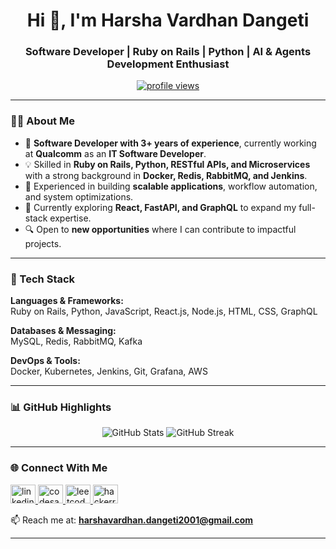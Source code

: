 <h1 align="center">Hi 👋, I'm Harsha Vardhan Dangeti</h1>
<h3 align="center">Software Developer | Ruby on Rails | Python | AI & Agents Development Enthusiast</h3>

<p align="center">
  <a href="https://github.com/starlord-code">
    <img src="https://komarev.com/ghpvc/?username=starlord-code&label=Profile%20Views&color=0e75b6&style=flat" alt="profile views" />
  </a>
</p>

---

### 👨‍💻 About Me
- 💼 **Software Developer with 3+ years of experience**, currently working at **Qualcomm** as an **IT Software Developer**.  
- 💡 Skilled in **Ruby on Rails, Python, RESTful APIs, and Microservices** with a strong background in **Docker, Redis, RabbitMQ, and Jenkins**.  
- 🚀 Experienced in building **scalable applications**, workflow automation, and system optimizations.  
- 🌱 Currently exploring **React, FastAPI, and GraphQL** to expand my full-stack expertise.  
- 🔍 Open to **new opportunities** where I can contribute to impactful projects.  

---

### 🔧 Tech Stack
**Languages & Frameworks:**  
Ruby on Rails, Python, JavaScript, React.js, Node.js, HTML, CSS, GraphQL  

**Databases & Messaging:**  
MySQL, Redis, RabbitMQ, Kafka  

**DevOps & Tools:**  
Docker, Kubernetes, Jenkins, Git, Grafana, AWS  

---

### 📊 GitHub Highlights
<p align="center">
  <img src="https://github-readme-stats.vercel.app/api?username=harsha-vardhan-dangetie&show_icons=true&theme=radical" alt="GitHub Stats" />
  <img src="https://github-readme-streak-stats.herokuapp.com/?user=harsha-vardhan-dangeti&theme=radical" alt="GitHub Streak" />
</p>

---

### 🌐 Connect With Me
<p align="left">
  <a href="https://www.linkedin.com/in/harsha-vardhan-dangeti-884197191/" target="_blank">
    <img src="https://raw.githubusercontent.com/rahuldkjain/github-profile-readme-generator/master/src/images/icons/Social/linked-in-alt.svg" alt="linkedin" height="30" width="40" />
  </a>
  <a href="https://codesandbox.io/u/starlord-code" target="_blank">
    <img src="https://raw.githubusercontent.com/rahuldkjain/github-profile-readme-generator/master/src/images/icons/Social/codesandbox.svg" alt="codesandbox" height="30" width="40" />
  </a>
  <a href="https://leetcode.com/u/harsha_vardhan_1223/" target="_blank">
    <img src="https://raw.githubusercontent.com/rahuldkjain/github-profile-readme-generator/master/src/images/icons/Social/leet-code.svg" alt="leetcode" height="30" width="40" />
  </a>
  <a href="https://www.hackerrank.com/profile/haraha_vardhan" target="_blank">
    <img src="https://raw.githubusercontent.com/rahuldkjain/github-profile-readme-generator/master/src/images/icons/Social/hackerearth.svg" alt="hackerrank" height="30" width="40" />
  </a>
</p>

📫 Reach me at: **harshavardhan.dangeti2001@gmail.com**

---
